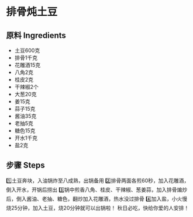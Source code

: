 # 排骨炖土豆

## 原料 Ingredients
- 土豆600克
- 排骨1千克
- 花雕酒15克
- 八角2克
- 桂皮2克
- 干辣椒2个
- 大葱20克
- 姜15克
- 蒜子15克
- 酱油35克
- 老抽5克
- 糖色15克
- 开水1千克
- 盐2克

## 步骤 Steps
1️⃣土豆奔块，入油锅炸至八成熟，出锅备用
2️⃣排骨两面各煎60秒，加入花雕酒，倒入开水，开锅后捞出
3️⃣锅中煎香八角、桂皮、干辣椒、葱姜蒜，加入排骨煸炒后，倒入酱油、老抽、糖色，翻炒加入花雕酒，热水没过排骨
4️⃣加入盐，小火慢烧25分钟，加入土豆，烧20分钟就可以出锅啦！
秋日必吃，快给你爱的人安排！